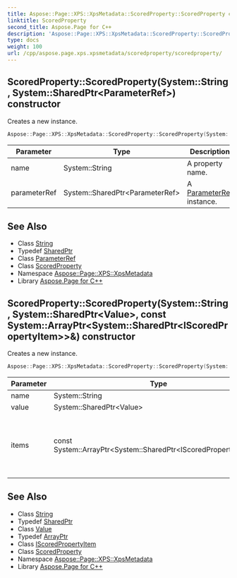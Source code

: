 ```yaml
---
title: Aspose::Page::XPS::XpsMetadata::ScoredProperty::ScoredProperty constructor
linktitle: ScoredProperty
second_title: Aspose.Page for C++
description: 'Aspose::Page::XPS::XpsMetadata::ScoredProperty::ScoredProperty constructor. Creates a new instance in C++.'
type: docs
weight: 100
url: /cpp/aspose.page.xps.xpsmetadata/scoredproperty/scoredproperty/
---
```

## ScoredProperty::ScoredProperty(System::String, System::SharedPtr\<ParameterRef\>) constructor


Creates a new instance.

```cpp
Aspose::Page::XPS::XpsMetadata::ScoredProperty::ScoredProperty(System::String name, System::SharedPtr<ParameterRef> parameterRef)
```


| Parameter | Type | Description |
| --- | --- | --- |
| name | System::String | A property name. |
| parameterRef | System::SharedPtr\<ParameterRef\> | A [ParameterRef](../../parameterref/) instance. |

## See Also

* Class [String](../../../system/string/)
* Typedef [SharedPtr](../../../system/sharedptr/)
* Class [ParameterRef](../../parameterref/)
* Class [ScoredProperty](../)
* Namespace [Aspose::Page::XPS::XpsMetadata](../../)
* Library [Aspose.Page for C++](../../../)
## ScoredProperty::ScoredProperty(System::String, System::SharedPtr\<Value\>, const System::ArrayPtr\<System::SharedPtr\<IScoredPropertyItem\>\>\&) constructor


Creates a new instance.

```cpp
Aspose::Page::XPS::XpsMetadata::ScoredProperty::ScoredProperty(System::String name, System::SharedPtr<Value> value, const System::ArrayPtr<System::SharedPtr<IScoredPropertyItem>> &items)
```


| Parameter | Type | Description |
| --- | --- | --- |
| name | System::String | A property name. |
| value | System::SharedPtr\<Value\> | A property value. |
| items | const System::ArrayPtr\<System::SharedPtr\<IScoredPropertyItem\>\>\& | An arbitrary array of [IScoredPropertyItem](../../iscoredpropertyitem/) instances. Each one must be a [ScoredProperty](../), a [Property](../../property/) or a [Value](../../value/) instance. |

## See Also

* Class [String](../../../system/string/)
* Typedef [SharedPtr](../../../system/sharedptr/)
* Class [Value](../../value/)
* Typedef [ArrayPtr](../../../system/arrayptr/)
* Class [IScoredPropertyItem](../../iscoredpropertyitem/)
* Class [ScoredProperty](../)
* Namespace [Aspose::Page::XPS::XpsMetadata](../../)
* Library [Aspose.Page for C++](../../../)
